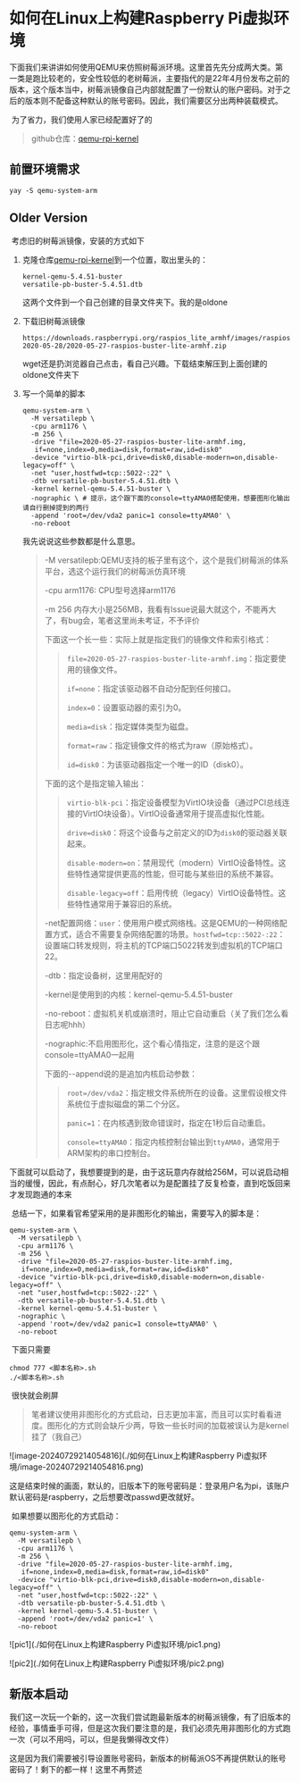 # 如何在Linux上构建Raspberry Pi虚拟环境

​	下面我们来讲讲如何使用QEMU来仿照树莓派环境。这里首先先分成两大类。第一类是跑比较老的，安全性较低的老树莓派，主要指代的是22年4月份发布之前的版本，这个版本当中，树莓派镜像自己内部就配置了一份默认的账户密码。对于之后的版本则不配备这种默认的账号密码。因此，我们需要区分出两种装载模式。

​	为了省力，我们使用人家已经配置好了的

> github仓库：[qemu-rpi-kernel](https:*//github.com/dhruvvyas90/qemu-rpi-kernel.git*)

## 前置环境需求

```
yay -S qemu-system-arm
```



## Older Version

​	考虑旧的树莓派镜像，安装的方式如下

1. 克隆仓库[qemu-rpi-kernel](https:*//github.com/dhruvvyas90/qemu-rpi-kernel.git*)到一个位置，取出里头的：

   ```
   kernel-qemu-5.4.51-buster
   versatile-pb-buster-5.4.51.dtb
   ```

   这两个文件到一个自己创建的目录文件夹下。我的是oldone

2. 下载旧树莓派镜像

   ```
   https://downloads.raspberrypi.org/raspios_lite_armhf/images/raspios_lite_armhf-2020-05-28/2020-05-27-raspios-buster-lite-armhf.zip
   ```

   wget还是扔浏览器自己点击，看自己兴趣。下载结束解压到上面创建的oldone文件夹下

3. 写一个简单的脚本

   ```
   qemu-system-arm \
     -M versatilepb \
     -cpu arm1176 \
     -m 256 \
     -drive "file=2020-05-27-raspios-buster-lite-armhf.img,
      if=none,index=0,media=disk,format=raw,id=disk0" 
     -device "virtio-blk-pci,drive=disk0,disable-modern=on,disable-legacy=off" \
     -net "user,hostfwd=tcp::5022-:22" \
     -dtb versatile-pb-buster-5.4.51.dtb \
     -kernel kernel-qemu-5.4.51-buster \
     -nographic \ # 提示，这个跟下面的console=ttyAMA0搭配使用，想要图形化输出请自行删掉提到的两行
     -append 'root=/dev/vda2 panic=1 console=ttyAMA0' \
     -no-reboot
   ```

   我先说说这些参数都是什么意思。

   > -M versatilepb:QEMU支持的板子里有这个，这个是我们树莓派的体系平台，选这个运行我们的树莓派仿真环境
   >
   > -cpu arm1176: CPU型号选择arm1176
   >
   > -m 256 内存大小是256MB，我看有Issue说最大就这个，不能再大了，有bug会，笔者这里尚未考证，不予评价
   >
   > 下面这一个长一些：实际上就是指定我们的镜像文件和索引格式：
   >
   > > `file=2020-05-27-raspios-buster-lite-armhf.img`：指定要使用的镜像文件。
   > >
   > > `if=none`：指定该驱动器不自动分配到任何接口。
   > >
   > > `index=0`：设置驱动器的索引为0。
   > >
   > > `media=disk`：指定媒体类型为磁盘。
   > >
   > > `format=raw`：指定镜像文件的格式为raw（原始格式）。
   > >
   > > `id=disk0`：为该驱动器指定一个唯一的ID（disk0）。
   >
   > 下面的这个是指定输入输出：
   >
   > > `virtio-blk-pci`：指定设备模型为VirtIO块设备（通过PCI总线连接的VirtIO块设备）。VirtIO设备通常用于提高虚拟化性能。
   > >
   > > `drive=disk0`：将这个设备与之前定义的ID为`disk0`的驱动器关联起来。
   > >
   > > `disable-modern=on`：禁用现代（modern）VirtIO设备特性。这些特性通常提供更高的性能，但可能与某些旧的系统不兼容。
   > >
   > > `disable-legacy=off`：启用传统（legacy）VirtIO设备特性。这些特性通常用于兼容旧的系统。
   >
   > -net配置网络：`user`：使用用户模式网络栈。这是QEMU的一种网络配置方式，适合不需要复杂网络配置的场景。`hostfwd=tcp::5022-:22`：设置端口转发规则，将主机的TCP端口5022转发到虚拟机的TCP端口22。
   >
   > -dtb：指定设备树，这里用配好的
   >
   > -kernel是使用到的内核：kernel-qemu-5.4.51-buster
   >
   > -no-reboot：虚拟机关机或崩溃时，阻止它自动重启（关了我们怎么看日志呢hhh）
   >
   > -nographic:不启用图形化，这个看心情指定，注意的是这个跟console=ttyAMA0一起用
   >
   > 下面的--append说的是追加内核启动参数：
   >
   > > `root=/dev/vda2`：指定根文件系统所在的设备。这里假设根文件系统位于虚拟磁盘的第二个分区。
   > >
   > > `panic=1`：在内核遇到致命错误时，指定在1秒后自动重启。
   > >
   > > `console=ttyAMA0`：指定内核控制台输出到`ttyAMA0`，通常用于ARM架构的串口控制台。

​	下面就可以启动了，我想要提到的是，由于这玩意内存就给256M，可以说启动相当的缓慢，因此，有点耐心，好几次笔者以为是配置挂了反复检查，直到吃饭回来才发现跑通的本来

​	总结一下，如果看官希望采用的是非图形化的输出，需要写入的脚本是：

```
qemu-system-arm \
  -M versatilepb \
  -cpu arm1176 \
  -m 256 \
  -drive "file=2020-05-27-raspios-buster-lite-armhf.img,
   if=none,index=0,media=disk,format=raw,id=disk0" 
  -device "virtio-blk-pci,drive=disk0,disable-modern=on,disable-legacy=off" \
  -net "user,hostfwd=tcp::5022-:22" \
  -dtb versatile-pb-buster-5.4.51.dtb \
  -kernel kernel-qemu-5.4.51-buster \
  -nographic \
  -append 'root=/dev/vda2 panic=1 console=ttyAMA0' \
  -no-reboot
```

​	下面只需要

```
chmod 777 <脚本名称>.sh
./<脚本名称>.sh
```

​	很快就会刷屏

> 笔者建议使用非图形化的方式启动，日志更加丰富，而且可以实时看看进度。图形化的方式则会缺斤少两，导致一些长时间的加载被误认为是kernel挂了（我自己）

![image-20240729214054816](./如何在Linux上构建Raspberry Pi虚拟环境/image-20240729214054816.png)

​	这是结束时候的画面，默认的，旧版本下的账号密码是：登录用户名为pi，该账户默认密码是raspberry，之后想要改passwd更改就好。

​	如果想要以图形化的方式启动：

```
qemu-system-arm \
  -M versatilepb \
  -cpu arm1176 \
  -m 256 \
  -drive "file=2020-05-27-raspios-buster-lite-armhf.img,
   if=none,index=0,media=disk,format=raw,id=disk0" 
  -device "virtio-blk-pci,drive=disk0,disable-modern=on,disable-legacy=off" \
  -net "user,hostfwd=tcp::5022-:22" \
  -dtb versatile-pb-buster-5.4.51.dtb \
  -kernel kernel-qemu-5.4.51-buster \
  -append 'root=/dev/vda2 panic=1' \
  -no-reboot
```

![pic1](./如何在Linux上构建Raspberry Pi虚拟环境/pic1.png)

![pic2](./如何在Linux上构建Raspberry Pi虚拟环境/pic2.png)

## 新版本启动

​	我们这一次玩一个新的，这一次我们尝试跑最新版本的树莓派镜像，有了旧版本的经验，事情垂手可得，但是这次我们要注意的是，我们必须先用非图形化的方式跑一次（可以不用吗，可以，但是我懒得改文件）

​	这是因为我们需要被引导设置账号密码，新版本的树莓派OS不再提供默认的账号密码了！剩下的都一样！这里不再赘述

